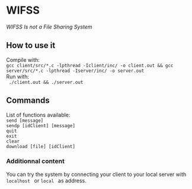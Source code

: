 # WIFSS
_WIFSS Is not a File Sharing System_  

## How to use it  

Compile with:  
```gcc client/src/*.c -lpthread -Iclient/inc/ -o client.out && gcc server/src/*.c -lpthread -Iserver/inc/ -o server.out```  
Run with:  
``` ./client.out && ./server.out``` 

## Commands  

List of functions available:  
```send [message] ```  
```sendp [idClient] [message] ```  
```quit ```  
```exit ```  
```clear ```  
```download [file] [idClient] ```  

### Additionnal content  

You can try the system by connecting your client to your local server with ```localhost ``` or ```local ``` as address.